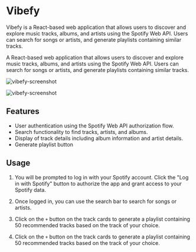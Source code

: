 # Vibefy

Vibefy is a React-based web application that allows users to discover and explore music tracks, albums, and artists using the Spotify Web API. Users can search for songs or artists, and generate playlists containing similar tracks.

A React-based web application that allows users to discover and explore music tracks, albums, and artists using the Spotify Web API. Users can search for songs or artists, and generate playlists containing similar tracks.

![vibefy-screenshot](https://github.com/Farid-Hamid-4/vibefy/assets/71334751/a5538142-a156-4a7c-b0df-b74868e21f2c)

![vibefy-screenshot](https://github.com/Farid-Hamid-4/vibefy/assets/71334751/a5538142-a156-4a7c-b0df-b74868e21f2c)

## Features

- User authentication using the Spotify Web API authorization flow.
- Search functionality to find tracks, artists, and albums.
- Display of track details including album information and artist details.
- Generate playlist button

## Usage

1. You will be prompted to log in with your Spotify account. Click the "Log in with Spotify" button to authorize the app and grant access to your Spotify data.

2. Once logged in, you can use the search bar to search for songs or artists.

3. Click on the `+` button on the track cards to generate a playlist containing 50 recommended tracks based on the track of your choice.

4. Click on the `+` button on the track cards to generate a playlist containing 50 recommended tracks based on the track of your choice.
